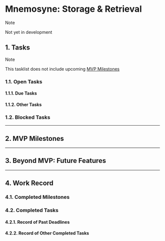 # Mnemosyne: Storage & Retrieval
> [!NOTE]
> Not yet in development

## 1. Tasks
> [!NOTE]
> This tasklist does not include upcoming [MVP Milestones](docs/dev/roadmaps/Atlas-MVP.md#2-mvp-milestones)

### 1.1. Open Tasks
#### 1.1.1. Due Tasks
#### 1.1.2. Other Tasks
### 1.2. Blocked Tasks

---

## 2. MVP Milestones

---

## 3. Beyond MVP: Future Features

---

## 4. Work Record
### 4.1. Completed Milestones
### 4.2. Completed Tasks
#### 4.2.1. Record of Past Deadlines
#### 4.2.2. Record of Other Completed Tasks
